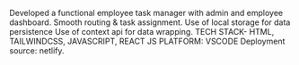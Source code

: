 Developed a functional employee task manager with admin and employee dashboard.
Smooth routing & task assignment.
Use of local storage for data persistence
Use of context api for data wrapping.
TECH STACK- HTML, TAILWINDCSS, JAVASCRIPT, REACT JS
PLATFORM: VSCODE
Deployment source: netlify.
